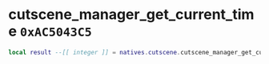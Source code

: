 # cutscene_manager_get_current_time `0xAC5043C5`

```lua
local result --[[ integer ]] = natives.cutscene.cutscene_manager_get_current_time()
```